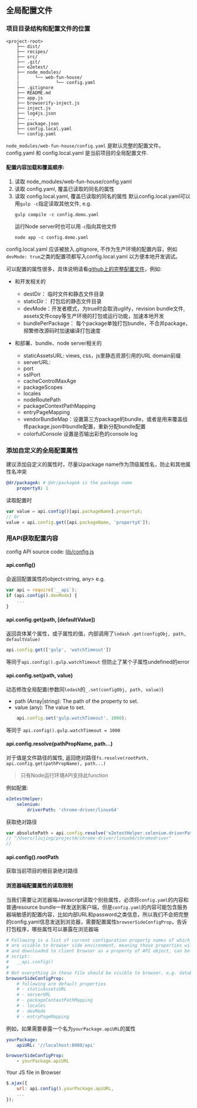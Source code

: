 全局配置文件
------------
### 项目目录结构和配置文件的位置
```
<project-root>
	├── dist/
	├── recipes/
	├── src/
	├── .git/
	├── e2etest/
	├── node_modules/
	|      └── web-fun-house/
	|              └── config.yaml
	├── .gitignore
	├── README.md
	├── app.js
	├── browserify-inject.js
	├── inject.js
	├── log4js.json
	├── ...
	├── package.json
	├── config.local.yaml
	└── config.yaml
```

`node_modules/web-fun-house/config.yaml` 是默认完整的配置文件。
config.yaml 和 config.local.yaml 是当前项目的全局配置文件.

#### 配置内容加载和覆盖顺序:

1. 读取 node_modules/web-fun-house/config.yaml
2. 读取 config.yaml, 覆盖已读取的同名的属性
3. 读取 config.local.yaml, 覆盖已读取的同名的属性
	默认config.local.yaml可以用`gulp -c`指定读取其他文件, e.g.
	```
	gulp compile -c config.demo.yaml
	```
	运行Node server时也可以用`-c`指向其他文件
	```
	node app -c config.demo.yaml
	```


config.local.yaml 应该被放入.gitignore, 不作为生产环境的配置内容，例如`devMode: true`之类的配置项都写入config.local.yaml 以方便本地开发调试。

可以配置的属性很多，具体说明请看[github上的完整配置文件](https://github.com/dr-web-house/web-fun-house/blob/master/config.yaml)，例如:
- 和开发相关的
	- destDir： 	临时文件和静态文件目录
	- staticDir： 打包后的静态文件目录
	- devMode：开发者模式，为true时会取消uglify，revision bundle文件, assets文件copy等生产环境的打包或运行功能，加速本地开发
	- bundlePerPackage： 每个package单独打包bundle，不合并package，频繁修改源码时加速编译打包速度

- 和部署、bundle、node server相关的
	- staticAssetsURL: views, css，js里静态资源引用的URL domain前缀
	- serverURL:
	- port
	- sslPort
	- cacheControlMaxAge
	- packageScopes
	- locales
	- nodeRoutePath
	- packageContextPathMapping
	- entryPageMapping
	- vendorBundleMap：设置第三方package的bundle，或者是用来覆盖组件package.json中bundle配置，重新分配bundle配置
	- colorfulConsole 设置是否输出彩色的console log

### 添加自定义的全局配置属性
建议添加自定义的属性时，尽量以package name作为顶级属性名，防止和其他属性名冲突
```yaml
@dr/packageA: # @dr/packageA is the package name
	propertyX: 1
```
读取配置时
```js
var value = api.config()[api.packageName].propertyX;
// Or
value = api.config.get([api.packageName, 'propertyX']);
```

### 用API获取配置内容
config API source code: [lib/config.js](https://github.com/dr-web-house/web-fun-house/blob/master/lib/config.js)
#### api.config()
会返回配置属性的object<string, any>
e.g.
```js
var api = require(`__api`);
if (api.config().devMode) {
	...
}
```
#### api.config.get(path, [defaultValue])
返回具体某个属性，或子属性的值，内部调用了`lodash` `.get(configObj, path, defaultValue)`
```js
api.config.get(['gulp', 'watchTimeout'])
```
等同于`api.config().gulp.watchTimeout` 但防止了某个子属性undefined的error

#### api.config.set(path, value)
动态修改全局配置(参数同`lodash`的`_.set(configObj, path, value)`)
- path (Array|string): The path of the property to set.
- value (any): The value to set.
```js
	api.config.set('gulp.watchTimeout', 1000);
```
等同于
`api.config().gulp.watchTimeout = 1000`

#### api.config.resolve(pathPropName, path...)
对于值是文件路径的属性, 返回绝对路径`fs.resolve(rootPath, api.config.get(pathPropName), path...)`
> 只有Node运行环境API支持此function

例如配置:
```yaml
e2etestHelper:
    selenium:
        driverPath: 'chrome-driver/linux64'
```
获取绝对路径
```js
var absolutePath = api.config.resolve('e2etestHelper.selenium.driverPath', 'linux64', 'chromedriver');
// "/Users/liujing/projectA/chrome-driver/linux64/chromedriver"
//
```

#### api.config().rootPath
获取当前项目的根目录绝对路径

#### 浏览器端配置属性的读取限制
当我们需要让浏览器端Javascript读取个别些属性，必须将`config.yaml`的内容和普通resource bundle一样发送到客户端，但是`config.yaml`的内容可能包含服务器端敏感的配置内容，比如内部URL和password之类信息，所以我们不会把完整的config.yaml信息发送到浏览器，需要配置属性`browserSideConfigProp`，告诉打包程序，哪些属性可以暴露在浏览器端

```yaml
# Following is a list of current configuration property names of which property
# are visible to browser side environment, meaning those properties will be stringified
# and downloaded to client browser as a property of API object, can be returned from
# script:
#   __api.config()
#
# Not everything in these file should be visible to browser, e.g. database connection setting
browserSideConfigProp:
    # following are default properties
    # - staticAssetsURL
    # - serverURL
    # - packageContextPathMapping
    # - locales
    # - devMode
    # - entryPageMapping
```
例如，如果需要暴露一个名为`yourPackage.apiURL`的属性
```yaml
yourPackage:
	apiURL: '//localhost:8080/api'

browserSideConfigProp:
	- yourPackage.apiURL
```
Your JS file in Browser
```js
$.ajax({
	url: api.config().yourPackage.apiURL,
	...
});
```
